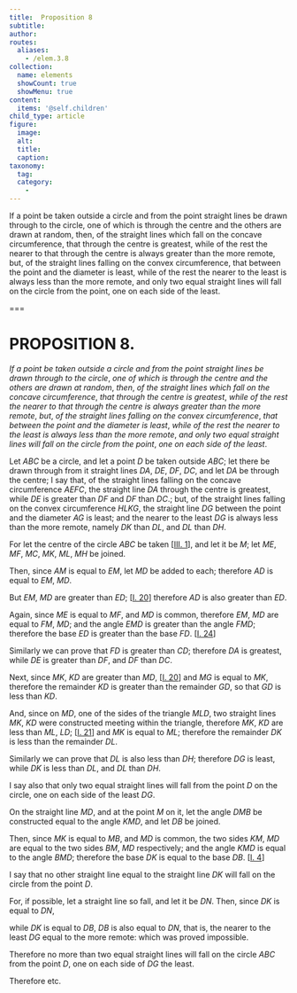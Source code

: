 ```yaml
---
title:  Proposition 8
subtitle: 
author:
routes:
  aliases:
    - /elem.3.8
collection:
  name: elements
  showCount: true
  showMenu: true
content:
  items: '@self.children'
child_type: article
figure:
  image:
  alt:
  title:
  caption:
taxonomy:
  tag:
  category:
    - 
---
```


<p><emph>If a point be taken outside a circle and from the point straight lines be drawn through to the circle</emph>, <emph>one of which is through the centre and the others are drawn at random</emph>, <emph>then</emph>, <emph>of the straight lines which fall on the concave circumference</emph>, <emph>that through the centre is greatest</emph>, <emph>while of the rest</emph>
       <pb n="18"/><emph>the nearer to that through the centre is always greater than the more remote</emph>, <emph>but</emph>, <emph>of the straight lines falling on the convex circumference</emph>, <emph>that between the point and the diameter is least</emph>, <emph>while of the rest the nearer to the least is always less than the more remote</emph>, <emph>and only two equal straight lines will fall on the circle from the point</emph>, <emph>one on each side of the least</emph>. </p>

===

<h1>PROPOSITION 8.</h1>
<p><em>If a point be taken outside a circle and from the point straight lines be drawn through to the circle</em>, <em>one of which is through the centre and the others are drawn at random</em>, <em>then</em>, <em>of the straight lines which fall on the concave circumference</em>, <em>that through the centre is greatest</em>, <em>while of the rest</em>
       <pb n="18"/><em>the nearer to that through the centre is always greater than the more remote</em>, <em>but</em>, <em>of the straight lines falling on the convex circumference</em>, <em>that between the point and the diameter is least</em>, <em>while of the rest the nearer to the least is always less than the more remote</em>, <em>and only two equal straight lines will fall on the circle from the point</em>, <em>one on each side of the least</em>. </p>

<p>Let <em>ABC</em> be a circle, and let a point <em>D</em> be taken outside <em>ABC</em>; let there be drawn through from it straight lines <em>DA</em>, <em>DE</em>, <em>DF</em>, <em>DC</em>, and let <em>DA</em> be through the centre; I say that, of the straight lines falling on the concave circumference <em>AEFC</em>, the straight line <em>DA</em> through the centre is greatest,  while <em>DE</em> is greater than <em>DF</em> and <em>DF</em> than <em>DC</em>.; but, of the straight lines falling on the convex circumference <em>HLKG</em>, the straight line <em>DG</em> between the point and the diameter <em>AG</em> is least; and the nearer to the least <em>DG</em> is always less than the more remote, namely <em>DK</em> than <em>DL</em>, and <em>DL</em> than <em>DH</em>. </p>

<p>For let the centre of the circle <em>ABC</em> be taken [<a href="/elem.3.1">III. 1</a>], and let it be <em>M</em>; let <em>ME</em>, <em>MF</em>, <em>MC</em>, <em>MK</em>, <em>ML</em>, <em>MH</em> be joined. </p>

<p>Then, since <em>AM</em> is equal to <em>EM</em>, let <em>MD</em> be added to each; <span class="center">therefore <em>AD</em> is equal to <em>EM</em>, <em>MD</em>.</span>
      </p>

<p>But <em>EM</em>, <em>MD</em> are greater than <em>ED</em>; [<a href="/elem.1.20">I. 20</a>] <span class="center">therefore <em>AD</em> is also greater than <em>ED</em>.</span>
      </p>

<p>Again, since <em>ME</em> is equal to <em>MF</em>, <span class="center">and <em>MD</em> is common,</span> therefore <em>EM</em>, <em>MD</em> are equal to <em>FM</em>, <em>MD</em>; <span class="center">and the angle <em>EMD</em> is greater than the angle <em>FMD</em>;</span>
       <span class="center">therefore the base <em>ED</em> is greater than the base <em>FD</em>. [<a href="/elem.1.24">I. 24</a>]</span>
      </p>

<p>Similarly we can prove that <em>FD</em> is greater than <em>CD</em>; therefore <em>DA</em> is greatest, while <em>DE</em> is greater than <em>DF</em>, and <em>DF</em> than <em>DC</em>. <pb n="19"/></p>

<p>Next, since <em>MK</em>, <em>KD</em> are greater than <em>MD</em>, [<a href="/elem.1.20">I. 20</a>] and <em>MG</em> is equal to <em>MK</em>, therefore the remainder <em>KD</em> is greater than the remainder <em>GD</em>, <span class="center">so that <em>GD</em> is less than <em>KD</em>.</span>
      </p>

<p>And, since on <em>MD</em>, one of the sides of the triangle <em>MLD</em>, two straight lines <em>MK</em>, <em>KD</em> were constructed meeting within the triangle, therefore <em>MK</em>, <em>KD</em> are less than <em>ML</em>, <em>LD</em>; [<a href="/elem.1.21">I. 21</a>] and <em>MK</em> is equal to <em>ML</em>; <span class="center">therefore the remainder <em>DK</em> is less than the remainder <em>DL</em>.</span>
      </p>

<p>Similarly we can prove that <em>DL</em> is also less than <em>DH</em>; <span class="center">therefore <em>DG</em> is least, while <em>DK</em> is less than <em>DL</em>, and <em>DL</em> than <em>DH</em>.</span>
      </p>

<p>I say also that only two equal straight lines will fall from the point <em>D</em> on the circle, one on each side of the least <em>DG</em>. </p>

<p>On the straight line <em>MD</em>, and at the point <em>M</em> on it, let the angle <em>DMB</em> be constructed equal to the angle <em>KMD</em>, and let <em>DB</em> be joined. </p>

<p>Then, since <em>MK</em> is equal to <em>MB</em>, and <em>MD</em> is common, <span class="center">the two sides <em>KM</em>, <em>MD</em> are equal to the two sides <em>BM</em>, <em>MD</em> respectively;</span> and the angle <em>KMD</em> is equal to the angle <em>BMD</em>; <span class="center">therefore the base <em>DK</em> is equal to the base <em>DB</em>. [<a href="/elem.1.4">I. 4</a>]</span>
      </p>

<p>I say that no other straight line equal to the straight line <em>DK</em> will fall on the circle from the point <em>D</em>. </p>

<p>For, if possible, let a straight line so fall, and let it be <em>DN</em>. <span class="center">Then, since <em>DK</em> is equal to <em>DN</em>,</span>
      </p>

<p>while <em>DK</em> is equal to <em>DB</em>, <span class="center"><em>DB</em> is also equal to <em>DN</em>,</span> that is, the nearer to the least <em>DG</em> equal to the more remote: which was proved impossible. </p>

<p>Therefore no more than two equal straight lines will fall on the circle <em>ABC</em> from the point <em>D</em>, one on each side of <em>DG</em> the least. </p>

<p>Therefore etc.</p>
